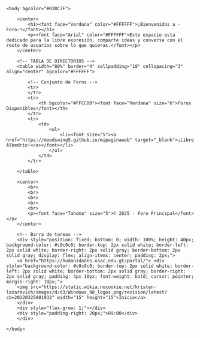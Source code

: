 <!doctype html>
<html>
	<head>
		<!-- Aparencia de la pestaña -->
		<title> Lista de foros </title>
		<link rel="icon" href="https://win98icons.alexmeub.com/icons/png/computer_2-5.png" type="image/x-icon">
	</head>

	<body bgcolor="#038C7F">

		<center>
			<h1><font face="Verdana" color="#FFFFFF">¡Bienvenidos a -Foro-!</font></h1>
			<p><font face="Arial" color="#FFFFFF">Este espacio esta dedicado para la libre expresión, comparte ideas y conversa con el resto de usuarios sobre lo que quieras.</font></p>
		</center>
		
		<!-- TABLA DE DIRECTORIOS -->
		<table width="80%" border="4" cellpadding="10" cellspacing="3" align="center" bgcolor="#FFFFFF">
			
			<!-- Conjunto de Foros -->
			<tr>
			</tr>
			<tr>
				<th bgcolor="#FFCC00"><font face="Verdana" size="6">Foros Disponibles</font></th>
			</tr>
			<tr>
				<td>
					<ul>
						<li><font size="5"><a href="https://moodswing5.github.io/mipaginaweb" target="_blank">¡Libre Albedrio!</a></font></li>
					</ul>
				</td>
			</tr>

		</table>

		<center>
			<br>
			<br>
			<br>
			<br>
			<br>
			<p><font face="Tahoma" size="5">© 2025 - Foro Principal</font></p>
		</center>

		<!-- Barra de tareas -->
		<div style="position: fixed; bottom: 0; width: 100%; height: 40px; background-color: #c0c0c0; border-top: 2px solid white; border-left: 2px solid white; border-right: 2px solid gray; border-bottom: 2px solid gray; display: flex; align-items: center; padding: 2px;">
		<a href="https://humanidades.usac.edu.gt/portal/"> <div style="background-color: #c0c0c0; border-top: 2px solid white; border-left: 2px solid white; border-bottom: 2px solid gray; border-right: 2px solid gray; padding: 4px 10px; font-weight: bold; cursor: pointer; margin-right: 10px;">
		<img src="https://static.wikia.nocookie.net/kristen-lazarevich/images/d/d3/Windows_98_logos.png/revision/latest?cb=20220325001932" width="15" height="15">Inicio</a>
		</div>
		<div style="flex-grow: 1;"></div>
		<div style="padding-right: 20px;">09:00</div>
		</div>
		
	</body>
</html>

